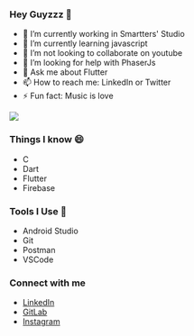 ### Hey Guyzzz 👋

 - 🔭 I’m currently working in Smartters' Studio
 - 🌱 I’m currently learning javascript
 - 👯 I’m not looking to collaborate on youtube
 - 🤔 I’m looking for help with PhaserJs
 - 💬 Ask me about Flutter
 - 📫 How to reach me: LinkedIn or Twitter 
 - ⚡ Fun fact: Music is love


<img src='https://github-readme-stats.vercel.app/api?username=anon-000&show_icons=true&theme=gruvbox'>

### Things I know 😄
 - C
 - Dart
 - Flutter
 - Firebase
 
### Tools I Use 🔭
 - Android Studio
 - Git
 - Postman
 - VSCode
 
### Connect with me
 - [LinkedIn](https://www.linkedin.com/in/aurosmruti-das-958413175)
 - [GitLab](https://gitlab.com/anon_000)
 - [Instagram](https://www.instagram.com/aurosmruti/)
 
